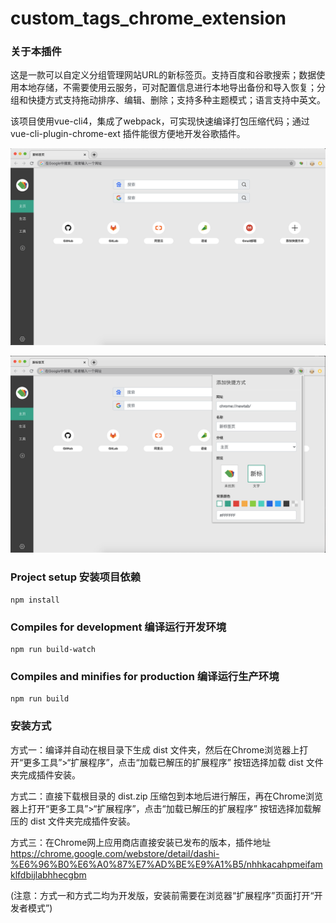 # custom_tags_chrome_extension

### 关于本插件

这是一款可以自定义分组管理网站URL的新标签页。支持百度和谷歌搜索；数据使用本地存储，不需要使用云服务，可对配置信息进行本地导出备份和导入恢复；分组和快捷方式支持拖动排序、编辑、删除；支持多种主题模式；语言支持中英文。

该项目使用vue-cli4，集成了webpack，可实现快速编译打包压缩代码；通过vue-cli-plugin-chrome-ext 插件能很方便地开发谷歌插件。
<p align="center">
  <img src="https://raw.githubusercontent.com/xiaonizi0601/custom_tags_chrome_extension/master/ds_1_1280.png" alt="custom_tags" width="600" />
</p>
<p align="center">
  <img src="https://raw.githubusercontent.com/xiaonizi0601/custom_tags_chrome_extension/master/ds_3_1280.png" alt="custom_tags" width="600" />
</p>

### Project setup 安装项目依赖
```
npm install
```

### Compiles for development 编译运行开发环境

```
npm run build-watch
```

### Compiles and minifies for production 编译运行生产环境
```
npm run build
```

### 安装方式
方式一：编译并自动在根目录下生成 dist 文件夹，然后在Chrome浏览器上打开“更多工具”>“扩展程序”，点击“加载已解压的扩展程序” 按钮选择加载 dist 文件夹完成插件安装。

方式二：直接下载根目录的 dist.zip 压缩包到本地后进行解压，再在Chrome浏览器上打开“更多工具”>“扩展程序”，点击“加载已解压的扩展程序” 按钮选择加载解压的 dist 文件夹完成插件安装。

方式三：在Chrome网上应用商店直接安装已发布的版本，插件地址 https://chrome.google.com/webstore/detail/dashi-%E6%96%B0%E6%A0%87%E7%AD%BE%E9%A1%B5/nhhkacahpmeifamklfdbijlabhhecgbm

(注意：方式一和方式二均为开发版，安装前需要在浏览器“扩展程序”页面打开“开发者模式”)


